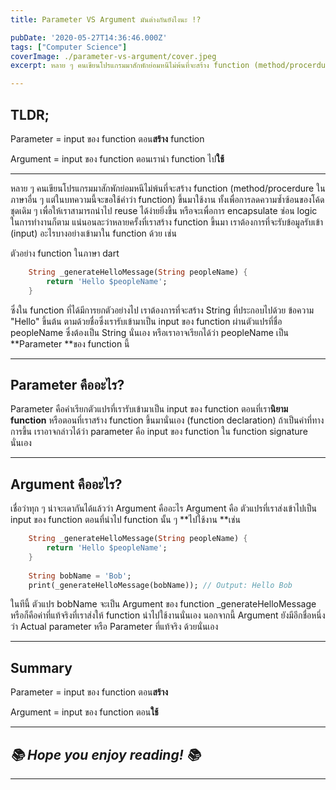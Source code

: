 ```yaml
---
title: Parameter VS Argument มันต่างกันยังไงนะ !?

pubDate: '2020-05-27T14:36:46.000Z'
tags: ["Computer Science"]
coverImage: ./parameter-vs-argument/cover.jpeg
excerpt: หลาย ๆ คนเขียนโปรแกรมมาสักพักย่อมหนีไม่พ้นที่จะสร้าง function (method/procerdure ในภาษาอื่น ๆ แต่ในบทความนี้จะขอใช้คำว่า function) ขึ้นมาใช้งาน ทั้งเพื่อการลดความซ้ำซ้อนของโค้ดชุดเดิม ๆ เพื่อให้เราสามารถนำไป reuse ได้ง่ายยิ่งขึ้น หรือจะเพื่อการ encapsulate ซ่อน logic ในการทำงานก็ตาม แน่นอนละว่าหลายครั้งที่เราสร้าง function ขึ้นมา เราต้องการที่จะรับข้อมูลรับเข้า (input) อะไรบางอย่างเข้ามาใน function ด้วย

---
```


## TLDR;

Parameter = input ของ function ตอน**สร้าง** function

Argument = input ของ function ตอนเรานำ function ไป**ใช้**

---

หลาย ๆ คนเขียนโปรแกรมมาสักพักย่อมหนีไม่พ้นที่จะสร้าง function (method/procerdure ในภาษาอื่น ๆ แต่ในบทความนี้จะขอใช้คำว่า function) ขึ้นมาใช้งาน ทั้งเพื่อการลดความซ้ำซ้อนของโค้ดชุดเดิม ๆ เพื่อให้เราสามารถนำไป reuse ได้ง่ายยิ่งขึ้น หรือจะเพื่อการ encapsulate ซ่อน logic ในการทำงานก็ตาม แน่นอนละว่าหลายครั้งที่เราสร้าง function ขึ้นมา เราต้องการที่จะรับข้อมูลรับเข้า (input) อะไรบางอย่างเข้ามาใน function ด้วย เช่น

ตัวอย่าง function ในภาษา dart

```dart
    String _generateHelloMessage(String peopleName) {
        return 'Hello $peopleName';
    }
```

ซึ่งใน function ที่ได้มีการยกตัวอย่างไป เราต้องการที่จะสร้าง String ที่ประกอบไปด้วย ข้อความ "Hello" ขึ้นต้น ตามด้วยชื่อซึ่งเรารับเข้ามาเป็น input ของ function ผ่านตัวแปรที่ชื่อ peopleName ซึ่งต้องเป็น String นั่นเอง หรือเราอาจเรียกได้ว่า peopleName เป็น **Parameter **ของ function นี้

---

## Parameter คืออะไร?

Parameter คือคำเรียกตัวแปรที่เรารับเข้ามาเป็น input ของ function ตอนที่เรา**นิยาม function** หรือตอนที่เราสร้าง function ขึ้นมานั่นเอง (function declaration) ถ้าเป็นคำที่ทางการขึ้น เราอาจกล่าวได้ว่า parameter คือ input ของ function ใน function signature นั่นเอง

---

## Argument คืออะไร?

เชื่อว่าทุก ๆ น่าจะเดากันได้แล้วว่า Argument คืออะไร Argument คือ ตัวแปรที่เราส่งเข้าไปเป็น input ของ function ตอนที่นำไป function นั้น ๆ **ไปใช้งาน **เช่น

```dart
    String _generateHelloMessage(String peopleName) {
        return 'Hello $peopleName';
    }
    
    String bobName = 'Bob';
    print(_generateHelloMessage(bobName)); // Output: Hello Bob
```

ในทีนี้ ตัวแปร bobName จะเป็น Argument ของ function _generateHelloMessage หรือก็คือค่าที่แท้จริงที่เราส่งให้ function นำไปใช้งานนั่นเอง นอกจากนี้ Argument ยังมีอีกชื่อหนึ่งว่า Actual parameter หรือ Parameter ที่แท้จริง ด้วยนั่นเอง

---

## Summary

Parameter = input ของ function ตอน**สร้าง**

Argument = input ของ function ตอน**ใช้**

---

## *📚 Hope you enjoy reading! 📚*

---
